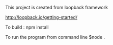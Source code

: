 This project is created from loopback framework

http://loopback.io/getting-started/

To build : npm install

To run the program from command line
$node .


